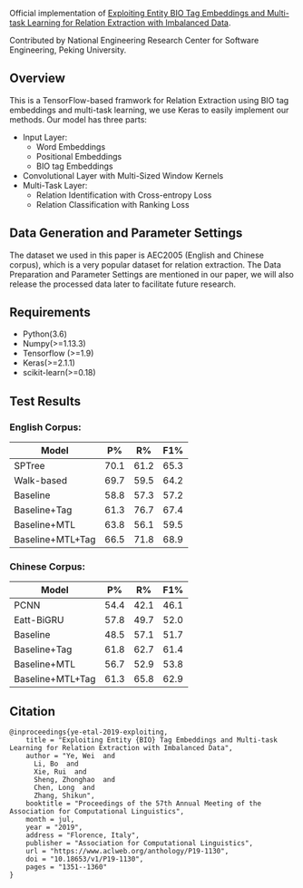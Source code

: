 Official implementation of [Exploiting Entity BIO Tag Embeddings and Multi-task Learning for Relation Extraction with Imbalanced Data](https://www.aclweb.org/anthology/P19-1130/).

Contributed by National Engineering Research Center for Software Engineering, Peking University.

## Overview

This is a TensorFlow-based framwork for Relation Extraction using BIO tag embeddings and multi-task learning, we use Keras to easily implement our methods. Our model has three parts:

- Input Layer:  
	- Word Embeddings
	- Positional Embeddings
	- BIO tag Embeddings
- Convolutional Layer with Multi-Sized Window Kernels
- Multi-Task Layer: 
	- Relation Identification with Cross-entropy Loss
	- Relation Classification with Ranking Loss

## Data Generation and Parameter Settings

The dataset we used in this paper is AEC2005 (English and Chinese corpus), which is a very popular dataset for relation extraction. The Data Preparation and Parameter Settings are mentioned in our paper, we will also release the processed data later to facilitate future research.

## Requirements

- Python(3.6)
- Numpy(>=1.13.3)
- Tensorflow (>=1.9)
- Keras(>=2.1.1)
- scikit-learn(>=0.18)

## Test Results

### English Corpus:

|Model | P% | R% | F1% |
|  ----  | ----  | ----  | ----  |
|SPTree | 70.1 | 61.2 | 65.3 |
|Walk-based | 69.7 | 59.5 | 64.2 |
|Baseline | 58.8 | 57.3 | 57.2 |
|Baseline+Tag | 61.3 | 76.7 | 67.4 |
|Baseline+MTL | 63.8 | 56.1 | 59.5 |
|Baseline+MTL+Tag | 66.5 | 71.8 | 68.9 |

### Chinese Corpus:

| Model | P% | R% | F1% |
| ---- | ---- | ---- | ---- |
| PCNN | 54.4 | 42.1 | 46.1 |
| Eatt-BiGRU | 57.8 | 49.7 | 52.0 |
| Baseline | 48.5 | 57.1 | 51.7 |
| Baseline+Tag | 61.8 | 62.7 | 61.4 |
| Baseline+MTL | 56.7 | 52.9 | 53.8 |
| Baseline+MTL+Tag | 61.3 | 65.8 | 62.9 |


## Citation

```
@inproceedings{ye-etal-2019-exploiting,
    title = "Exploiting Entity {BIO} Tag Embeddings and Multi-task Learning for Relation Extraction with Imbalanced Data",
    author = "Ye, Wei  and
      Li, Bo  and
      Xie, Rui  and
      Sheng, Zhonghao  and
      Chen, Long  and
      Zhang, Shikun",
    booktitle = "Proceedings of the 57th Annual Meeting of the Association for Computational Linguistics",
    month = jul,
    year = "2019",
    address = "Florence, Italy",
    publisher = "Association for Computational Linguistics",
    url = "https://www.aclweb.org/anthology/P19-1130",
    doi = "10.18653/v1/P19-1130",
    pages = "1351--1360"
}
```
